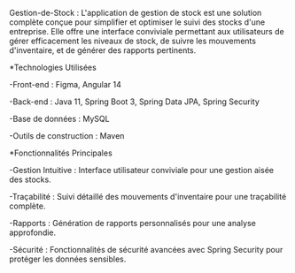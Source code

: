 Gestion-de-Stock : L'application de gestion de stock est une solution complète conçue pour simplifier et optimiser le suivi des stocks d'une entreprise. Elle offre une interface conviviale permettant aux utilisateurs de gérer efficacement les niveaux de stock, de suivre les mouvements d'inventaire, et de générer des rapports pertinents.

*Technologies Utilisées

-Front-end : Figma, Angular 14

-Back-end : Java 11, Spring Boot 3, Spring Data JPA, Spring Security

-Base de données : MySQL

-Outils de construction : Maven

*Fonctionnalités Principales

-Gestion Intuitive : Interface utilisateur conviviale pour une gestion aisée des stocks.

-Traçabilité : Suivi détaillé des mouvements d'inventaire pour une traçabilité complète.

-Rapports : Génération de rapports personnalisés pour une analyse approfondie.

-Sécurité : Fonctionnalités de sécurité avancées avec Spring Security pour protéger les données sensibles.
